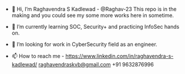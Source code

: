 - 👋 Hi, I’m Raghavendra S Kadlewad - @Raghav-23 
This repo is in the making and you could see my some more works here in sometime.
- 🌱 I’m currently learning SOC, Security+ and practicing InfoSec hands on.
- 💞️ I’m looking for work in CyberSecurity field as an engineer.

- 📫 How to reach me - 
https://www.linkedin.com/in/raghavendra-s-kadlewad/
raghavendraskvb@gmail.com
+91 9632876996

<!---
Raghav-23/Raghav-23 is a ✨ special ✨ repository because its `README.md` (this file) appears on your GitHub profile.
You can click the Preview link to take a look at your changes.
--->
